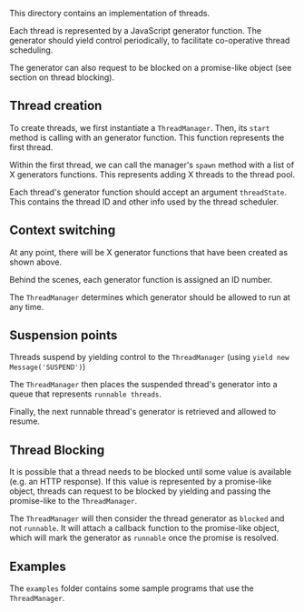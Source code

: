 
This directory contains an implementation of
threads.

Each thread is represented by a JavaScript generator function. The generator should yield control periodically, to facilitate co-operative thread scheduling.

The generator can also request to be blocked on a promise-like object (see section on thread blocking).

## Thread creation

To create threads, we first instantiate a `ThreadManager`.
Then, its `start` method is calling with an generator function. This function represents the first thread.

Within the first thread, we can call the manager's `spawn` method with a list of X generators functions.
This represents adding X threads to the thread pool.

Each thread's generator function should accept an argument `threadState`. This contains the thread ID and other info used by the thread scheduler.

## Context switching

At any point, there will be X generator functions that have been created as shown above.

Behind the scenes, each generator function is assigned an ID number.

The `ThreadManager`  determines which generator should be allowed to run at any time.

## Suspension points
Threads suspend by yielding control to the `ThreadManager` (using `yield new Message('SUSPEND')`)

The `ThreadManager` then places the suspended thread's generator into a queue that represents `runnable threads`.

Finally, the next runnable thread's generator is retrieved and allowed to resume.

## Thread Blocking

It is possible that a thread needs to be blocked until some value is available (e.g. an HTTP response). If this value is represented by a promise-like object, threads can request to be blocked by yielding and passing the promise-like to the `ThreadManager`.

The `ThreadManager` will then consider the thread generator as `blocked` and not `runnable`.
It will attach a callback function to the promise-like object, which will mark the generator as `runnable` once the promise is resolved.

## Examples
The `examples` folder contains some sample programs that use the `ThreadManager`.